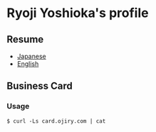 # Ryoji Yoshioka's profile

## Resume

* [Japanese](https://github.com/ryog/resume/blob/master/resume.ja.md "Japanese resume")
* [English](https://github.com/ryog/resume/blob/master/resume.en.md "English resume")

## Business Card

### Usage

```shell
$ curl -Ls card.ojiry.com | cat
```
